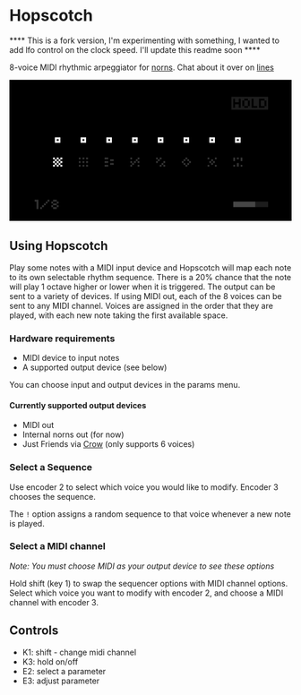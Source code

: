 # Hopscotch

**** This is a fork version, I'm experimenting with something, I wanted to add lfo control on the clock speed. I'll update this readme soon ****

8-voice MIDI rhythmic arpeggiator for [norns](https://monome.org/norns/). Chat about it over on [lines](https://llllllll.co/t/hopscotch-midi-sequencer-arpeggiator/47655)

![](img/hopscotch.png)

## Using Hopscotch

Play some notes with a MIDI input device and Hopscotch will map each note to its own selectable rhythm sequence. There is a 20% chance that the note will play 1 octave higher or lower when it is triggered. The output can be sent to a variety of devices. If using MIDI out, each of the 8 voices can be sent to any MIDI channel. Voices are assigned in the order that they are played, with each new note taking the first available space.

### Hardware requirements

- MIDI device to input notes
- A supported output device (see below)

You can choose input and output devices in the params menu.

#### Currently supported output devices
- MIDI out
- Internal norns out (for now)
- Just Friends via [Crow](https://monome.org/#crow) (only supports 6 voices)

### Select a Sequence

Use encoder 2 to select which voice you would like to modify. Encoder 3 chooses the sequence.

The `!` option assigns a random sequence to that voice whenever a new note is played.

### Select a MIDI channel

*Note: You must choose MIDI as your output device to see these options*

Hold shift (key 1) to swap the sequencer options with MIDI channel options. Select which voice you want to modify with encoder 2, and choose a MIDI channel with encoder 3.

## Controls

- K1: shift - change midi channel
- K3: hold on/off
- E2: select a parameter
- E3: adjust parameter
